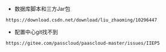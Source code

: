 * 数据库脚本和三方Jar包

```
https://download.csdn.net/download/liu_zhaoming/10296447
```

* 配置中心git找不到

```
https://gitee.com/passcloud/paascloud-master/issues/IIEP5
```



